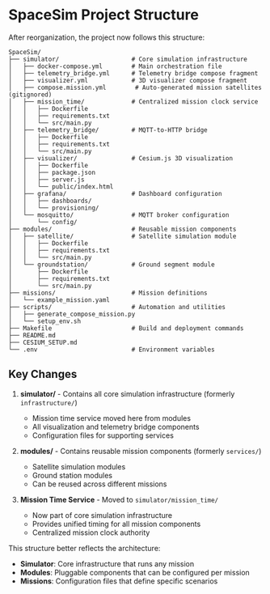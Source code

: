 # SpaceSim Project Structure

After reorganization, the project now follows this structure:

```
SpaceSim/
├── simulator/                    # Core simulation infrastructure
│   ├── docker-compose.yml        # Main orchestration file
│   ├── telemetry_bridge.yml      # Telemetry bridge compose fragment  
│   ├── visualizer.yml            # 3D visualizer compose fragment
│   ├── compose.mission.yml        # Auto-generated mission satellites (gitignored)
│   ├── mission_time/             # Centralized mission clock service
│   │   ├── Dockerfile
│   │   ├── requirements.txt
│   │   └── src/main.py
│   ├── telemetry_bridge/         # MQTT-to-HTTP bridge
│   │   ├── Dockerfile
│   │   ├── requirements.txt
│   │   └── src/main.py
│   ├── visualizer/               # Cesium.js 3D visualization
│   │   ├── Dockerfile
│   │   ├── package.json
│   │   ├── server.js
│   │   └── public/index.html
│   ├── grafana/                  # Dashboard configuration
│   │   ├── dashboards/
│   │   └── provisioning/
│   └── mosquitto/                # MQTT broker configuration
│       └── config/
├── modules/                      # Reusable mission components
│   ├── satellite/                # Satellite simulation module
│   │   ├── Dockerfile
│   │   ├── requirements.txt
│   │   └── src/main.py
│   └── groundstation/            # Ground segment module
│       ├── Dockerfile
│       ├── requirements.txt
│       └── src/main.py
├── missions/                     # Mission definitions
│   └── example_mission.yaml
├── scripts/                      # Automation and utilities
│   ├── generate_compose_mission.py
│   └── setup_env.sh
├── Makefile                      # Build and deployment commands
├── README.md
├── CESIUM_SETUP.md
└── .env                          # Environment variables
```

## Key Changes

1. **simulator/** - Contains all core simulation infrastructure (formerly `infrastructure/`)
   - Mission time service moved here from modules
   - All visualization and telemetry bridge components
   - Configuration files for supporting services

2. **modules/** - Contains reusable mission components (formerly `services/`)
   - Satellite simulation modules
   - Ground station modules
   - Can be reused across different missions

3. **Mission Time Service** - Moved to `simulator/mission_time/`
   - Now part of core simulation infrastructure
   - Provides unified timing for all mission components
   - Centralized mission clock authority

This structure better reflects the architecture:
- **Simulator**: Core infrastructure that runs any mission
- **Modules**: Pluggable components that can be configured per mission  
- **Missions**: Configuration files that define specific scenarios
